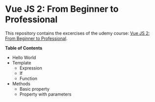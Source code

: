 # Vue JS 2: From Beginner to Professional 

This repository contains the excercises of the udemy course:
 [Vue JS 2: From Beginner to Professional](https://www.udemy.com/vuejs-from-beginner-to-professional/).
 
 <b>Table of Contents</b>
 
 * Hello World
 * Template
    * Expression
    * If
    * Function
 * Methods
    * Basic property
    * Property with parameters